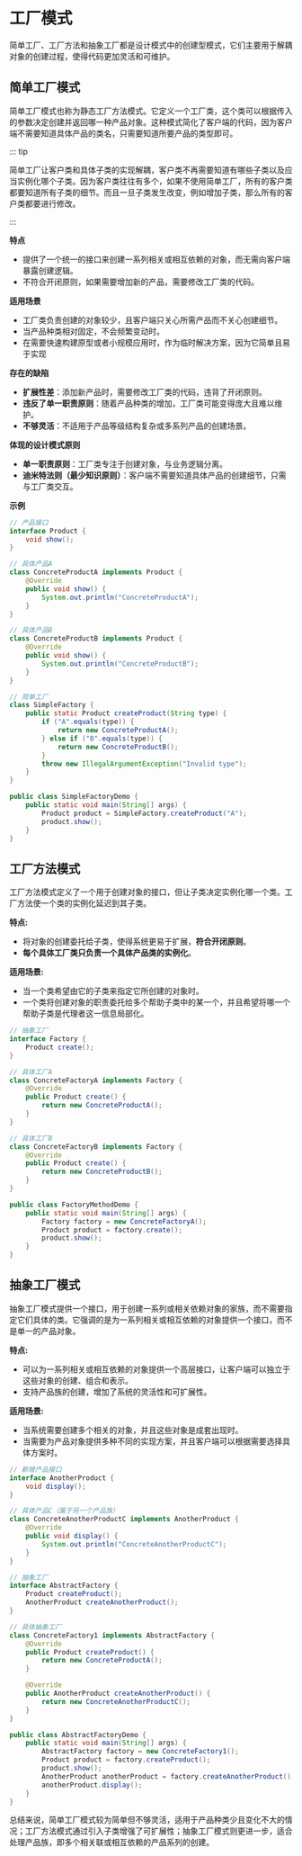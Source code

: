 # 工厂模式

简单工厂、工厂方法和抽象工厂都是设计模式中的创建型模式，它们主要用于解耦对象的创建过程，使得代码更加灵活和可维护。

## 简单工厂模式

简单工厂模式也称为静态工厂方法模式。它定义一个工厂类，这个类可以根据传入的参数决定创建并返回哪一种产品对象。这种模式简化了客户端的代码，因为客户端不需要知道具体产品的类名，只需要知道所要产品的类型即可。

::: tip

简单工厂让客户类和具体子类的实现解耦，客户类不再需要知道有哪些子类以及应当实例化哪个子类。因为客户类往往有多个，如果不使用简单工厂，所有的客户类都要知道所有子类的细节。而且一旦子类发生改变，例如增加子类，那么所有的客户类都要进行修改。

::: 

**特点**

- 提供了一个统一的接口来创建一系列相关或相互依赖的对象，而无需向客户端暴露创建逻辑。
- 不符合开闭原则，如果需要增加新的产品，需要修改工厂类的代码。

**适用场景**

- 工厂类负责创建的对象较少，且客户端只关心所需产品而不关心创建细节。
- 当产品种类相对固定，不会频繁变动时。
- 在需要快速构建原型或者小规模应用时，作为临时解决方案，因为它简单且易于实现

**存在的缺陷**

- **扩展性差**：添加新产品时，需要修改工厂类的代码，违背了开闭原则。
- **违反了单一职责原则**：随着产品种类的增加，工厂类可能变得庞大且难以维护。
- **不够灵活**：不适用于产品等级结构复杂或多系列产品的创建场景。

**体现的设计模式原则**

- **单一职责原则**：工厂类专注于创建对象，与业务逻辑分离。
- **迪米特法则（最少知识原则）**：客户端不需要知道具体产品的创建细节，只需与工厂类交互。

**示例**

```java
// 产品接口
interface Product {
    void show();
}

// 具体产品A
class ConcreteProductA implements Product {
    @Override
    public void show() {
        System.out.println("ConcreteProductA");
    }
}

// 具体产品B
class ConcreteProductB implements Product {
    @Override
    public void show() {
        System.out.println("ConcreteProductB");
    }
}

// 简单工厂
class SimpleFactory {
    public static Product createProduct(String type) {
        if ("A".equals(type)) {
            return new ConcreteProductA();
        } else if ("B".equals(type)) {
            return new ConcreteProductB();
        }
        throw new IllegalArgumentException("Invalid type");
    }
}

public class SimpleFactoryDemo {
    public static void main(String[] args) {
        Product product = SimpleFactory.createProduct("A");
        product.show();
    }
}
```



## 工厂方法模式

工厂方法模式定义了一个用于创建对象的接口，但让子类决定实例化哪一个类。工厂方法使一个类的实例化延迟到其子类。

**特点:**

- 将对象的创建委托给子类，使得系统更易于扩展，**符合开闭原则**。
- **每个具体工厂类只负责一个具体产品类的实例化**。

**适用场景:**

- 当一个类希望由它的子类来指定它所创建的对象时。
- 一个类将创建对象的职责委托给多个帮助子类中的某一个，并且希望将哪一个帮助子类是代理者这一信息局部化。

```java
// 抽象工厂
interface Factory {
    Product create();
}

// 具体工厂A
class ConcreteFactoryA implements Factory {
    @Override
    public Product create() {
        return new ConcreteProductA();
    }
}

// 具体工厂B
class ConcreteFactoryB implements Factory {
    @Override
    public Product create() {
        return new ConcreteProductB();
    }
}

public class FactoryMethodDemo {
    public static void main(String[] args) {
        Factory factory = new ConcreteFactoryA();
        Product product = factory.create();
        product.show();
    }
}
```



## 抽象工厂模式

抽象工厂模式提供一个接口，用于创建一系列或相关依赖对象的家族，而不需要指定它们具体的类。它强调的是为一系列相关或相互依赖的对象提供一个接口，而不是单一的产品对象。

**特点:**

- 可以为一系列相关或相互依赖的对象提供一个高层接口，让客户端可以独立于这些对象的创建、组合和表示。
- 支持产品族的创建，增加了系统的灵活性和可扩展性。

**适用场景:**

- 当系统需要创建多个相关的对象，并且这些对象是成套出现时。
- 当需要为产品对象提供多种不同的实现方案，并且客户端可以根据需要选择具体方案时。

```java
// 新增产品接口
interface AnotherProduct {
    void display();
}

// 具体产品C（属于另一个产品族）
class ConcreteAnotherProductC implements AnotherProduct {
    @Override
    public void display() {
        System.out.println("ConcreteAnotherProductC");
    }
}

// 抽象工厂
interface AbstractFactory {
    Product createProduct();
    AnotherProduct createAnotherProduct();
}

// 具体抽象工厂
class ConcreteFactory1 implements AbstractFactory {
    @Override
    public Product createProduct() {
        return new ConcreteProductA();
    }

    @Override
    public AnotherProduct createAnotherProduct() {
        return new ConcreteAnotherProductC();
    }
}

public class AbstractFactoryDemo {
    public static void main(String[] args) {
        AbstractFactory factory = new ConcreteFactory1();
        Product product = factory.createProduct();
        product.show();
        AnotherProduct anotherProduct = factory.createAnotherProduct();
        anotherProduct.display();
    }
}
```



总结来说，简单工厂模式较为简单但不够灵活，适用于产品种类少且变化不大的情况；工厂方法模式通过引入子类增强了可扩展性；抽象工厂模式则更进一步，适合处理产品族，即多个相关联或相互依赖的产品系列的创建。

